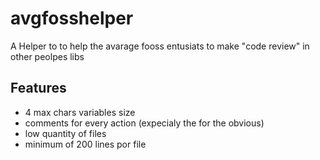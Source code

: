# avgfosshelper
A Helper to to help the avarage fooss entusiats to make "code review" in other peolpes libs


## Features
- 4 max chars variables size 
- comments for every action (expecialy the for the obvious)
- low quantity of files 
- minimum of 200 lines por file